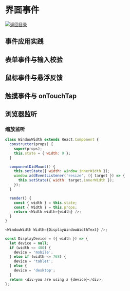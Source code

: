 # 界面事件

[![&#x8FD4;&#x56DE;&#x76EE;&#x5F55;](https://i.postimg.cc/50XLzC7C/image.png)](https://github.com/wx-chevalier/Web-Series)

## 事件应用实践

## 表单事件与输入校验

## 鼠标事件与悬浮反馈

## 触摸事件与 onTouchTap

## 浏览器监听

### 缩放监听

```javascript
class WindowWidth extends React.Component {
  constructor(props) {
    super(props);
    this.state = { width: 0 };
  }

  componentDidMount() {
    this.setState({ width: window.innerWidth });
    window.addEventListener('resize', ({ target }) => {
      this.setState({ width: target.innerWidth });
    });
  }

  render() {
    const { width } = this.state;
    const { Width } = this.props;
    return <Width width={width} />;
  }
}

<WindowWidth Width={DisplayWindowWidthText} />;

const DisplayDevice = ({ width }) => {
  let device = null;
  if (width <= 480) {
    device = 'mobile';
  } else if (width <= 768) {
    device = 'tablet';
  } else {
    device = 'desktop';
  }
  return <div>you are using a {device}</div>;
};
```


